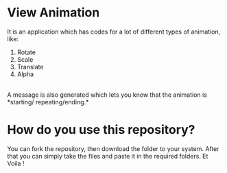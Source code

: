 # View Animation
It is an application which has codes for a lot of different types of animation, like: <br>
1. Rotate <br>
2. Scale <br>
3. Translate <br>
4. Alpha <br>
<br>
A message is also generated which lets you know that the animation is *starting/ repeating/ending.* <br>

# How do you use this repository?
You can fork the repository, then download the folder to your system.
After that you can simply take the files and paste it in the required folders. Et Voila !
